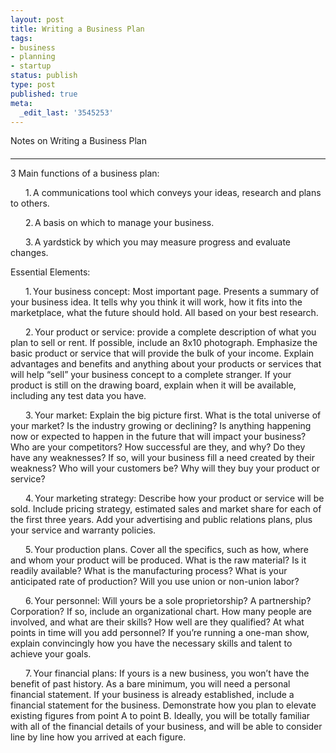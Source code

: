 ```yaml
---
layout: post
title: Writing a Business Plan
tags:
- business
- planning
- startup
status: publish
type: post
published: true
meta:
  _edit_last: '3545253'
---
```

<div style="border-style:none none solid;border-width:medium medium 1pt;padding:0 0 4pt;">
<p class="MsoTitle">Notes on Writing a Business Plan</p>

</div>
<p class="MsoNormal">3 Main functions of a business plan:</p>
<p class="MsoListParagraphCxSpFirst" style="text-indent:.25in;"><!--[if !supportLists]--><span><span>1.<span style="font-family:'Times New Roman';font-style:normal;font-variant:normal;font-weight:normal;font-size:7pt;line-height:normal;"> </span></span></span><!--[endif]-->A communications tool which conveys your ideas, research and plans to others.</p>
<p class="MsoListParagraphCxSpMiddle" style="text-indent:.25in;"><!--[if !supportLists]--><span><span>2.<span style="font-family:'Times New Roman';font-style:normal;font-variant:normal;font-weight:normal;font-size:7pt;line-height:normal;"> </span></span></span><!--[endif]-->A basis on which to manage your business.</p>
<p class="MsoListParagraphCxSpLast" style="text-indent:.25in;"><!--[if !supportLists]--><span><span>3.<span style="font-family:'Times New Roman';font-style:normal;font-variant:normal;font-weight:normal;font-size:7pt;line-height:normal;"> </span></span></span><!--[endif]-->A yardstick by which you may measure progress and evaluate changes.</p>
<p class="MsoNormal">Essential Elements:</p>
<p class="MsoListParagraphCxSpFirst" style="text-indent:.25in;"><!--[if !supportLists]--><span><span>1.<span style="font-family:'Times New Roman';font-style:normal;font-variant:normal;font-weight:normal;font-size:7pt;line-height:normal;"> </span></span></span><!--[endif]-->Your business concept:<span> </span>Most important page.<span> </span>Presents a summary of your business idea.<span> </span>It tells why you think it will work, how it fits into the marketplace, what the future should hold.<span> </span>All based on your best research.</p>
<p class="MsoListParagraphCxSpMiddle" style="text-indent:.25in;"><!--[if !supportLists]--><span><span>2.<span style="font-family:'Times New Roman';font-style:normal;font-variant:normal;font-weight:normal;font-size:7pt;line-height:normal;"> </span></span></span><!--[endif]-->Your product or service: provide a complete description of what you plan to sell or rent.<span> </span>If possible, include an 8x10 photograph.<span> </span>Emphasize the basic product or service that will provide the bulk of your income.<span> </span>Explain advantages and benefits and anything about your products or services that will help “sell” your business concept to a complete stranger.<span> </span>If your product is still on the drawing board, explain when it will be available, including any test data you have.</p>
<p class="MsoListParagraphCxSpMiddle" style="text-indent:.25in;"><!--[if !supportLists]--><span><span>3.<span style="font-family:'Times New Roman';font-style:normal;font-variant:normal;font-weight:normal;font-size:7pt;line-height:normal;"> </span></span></span><!--[endif]-->Your market: Explain the big picture first.<span> </span>What is the total universe of your market?<span> </span>Is the industry growing or declining? Is anything happening now or expected to happen in the future that will impact your business?<span> </span>Who are your competitors?<span> </span>How successful are they, and why?<span> </span>Do they have any weaknesses?<span> </span>If so, will your business fill a need created by their weakness?<span> </span>Who will your customers be? Why will they buy your product or service?</p>
<p class="MsoListParagraphCxSpMiddle" style="text-indent:.25in;"><!--[if !supportLists]--><span><span>4.<span style="font-family:'Times New Roman';font-style:normal;font-variant:normal;font-weight:normal;font-size:7pt;line-height:normal;"> </span></span></span><!--[endif]-->Your marketing strategy:<span> </span>Describe how your product or service will be sold.<span> </span>Include pricing strategy, estimated sales and market share for each of the first three years.<span> </span>Add your advertising and public relations plans, plus your service and warranty policies.</p>
<p class="MsoListParagraphCxSpMiddle" style="text-indent:.25in;"><!--[if !supportLists]--><span><span>5.<span style="font-family:'Times New Roman';font-style:normal;font-variant:normal;font-weight:normal;font-size:7pt;line-height:normal;"> </span></span></span><!--[endif]-->Your production plans.<span> </span>Cover all the specifics, such as how, where and whom your product will be produced.<span> </span>What is the raw material?<span> </span>Is it readily available?<span> </span>What is the manufacturing process?<span> </span>What is your anticipated rate of production?<span> </span>Will you use union or non-union labor?</p>
<p class="MsoListParagraphCxSpMiddle" style="text-indent:.25in;"><!--[if !supportLists]--><span><span>6.<span style="font-family:'Times New Roman';font-style:normal;font-variant:normal;font-weight:normal;font-size:7pt;line-height:normal;"> </span></span></span><!--[endif]-->Your personnel: Will yours be a sole proprietorship?<span> </span>A partnership? Corporation?<span> </span>If so, include an organizational chart.<span> </span>How many people are involved, and what are their skills?<span> </span>How well are they qualified? <span> </span>At what points in time will you add personnel?<span> </span>If you’re running a one-man show, explain convincingly how you have the necessary skills and talent to achieve your goals.</p>
<p class="MsoListParagraphCxSpLast" style="text-indent:.25in;"><!--[if !supportLists]--><span><span>7.<span style="font-family:'Times New Roman';font-style:normal;font-variant:normal;font-weight:normal;font-size:7pt;line-height:normal;"> </span></span></span><!--[endif]-->Your financial plans:<span> </span>If yours is a new business, you won’t have the benefit of past history.<span> </span>As a bare minimum, you will need a personal financial statement.<span> </span>If your business is already established, include a financial statement for the business.<span> </span>Demonstrate how you plan to elevate existing figures from point A to point B.<span> </span>Ideally, you will be totally familiar with all of the financial details of your business, and will be able to consider line by line how you arrived at each figure.</p>
